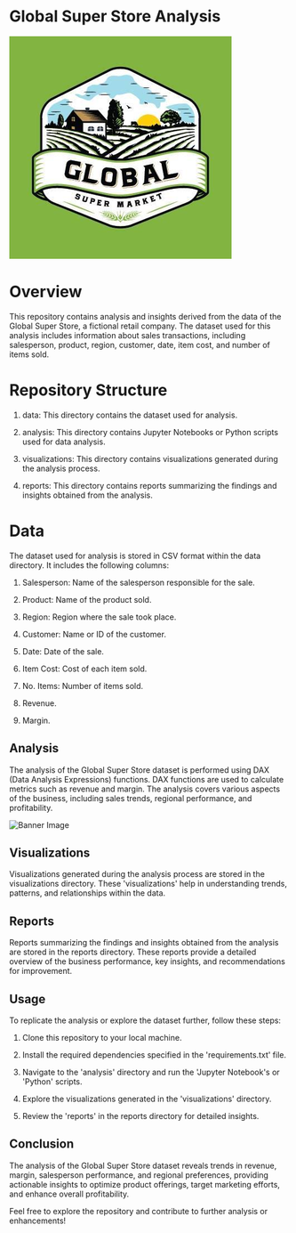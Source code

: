 # Global Super Store Analysis

![Banner Image](https://github.com/BigeyEeE/Global-Super-Store-Analysis/blob/main/GLOBAL.jpg?raw=true)


# Overview

This repository contains analysis and insights derived from the data of the Global Super Store, a fictional retail company. The dataset used for this analysis includes information about sales transactions, including salesperson, product, region, customer, date, item cost, and number of items sold.

# Repository Structure

1. data: This directory contains the dataset used for analysis.

2. analysis: This directory contains Jupyter Notebooks or Python scripts used for data analysis.

3. visualizations: This directory contains visualizations generated during the analysis process.

4. reports: This directory contains reports summarizing the findings and insights obtained from the analysis.

# Data
The dataset used for analysis is stored in CSV format within the data directory. It includes the following columns:

1. Salesperson: Name of the salesperson responsible for the sale.
 
2. Product: Name of the product sold.
   
3. Region: Region where the sale took place.
   
4. Customer: Name or ID of the customer.
 
5. Date: Date of the sale.
 
6. Item Cost: Cost of each item sold.
  
7. No. Items: Number of items sold.
 
8. Revenue.
 
9. Margin.

## Analysis

The analysis of the Global Super Store dataset is performed using DAX (Data Analysis Expressions) functions. DAX functions are used to calculate metrics such as revenue and margin. The analysis covers various aspects of the business, including sales trends, regional performance, and profitability.


![Banner Image]()

## Visualizations

Visualizations generated during the analysis process are stored in the visualizations directory. These 'visualizations' help in understanding trends, patterns, and relationships within the data.

## Reports

Reports summarizing the findings and insights obtained from the analysis are stored in the reports directory. These reports provide a detailed overview of the business performance, key insights, and recommendations for improvement.

## Usage

To replicate the analysis or explore the dataset further, follow these steps:

1. Clone this repository to your local machine.

2. Install the required dependencies specified in the 'requirements.txt' file.

3. Navigate to the 'analysis' directory and run the 'Jupyter Notebook's or 'Python' scripts.

4. Explore the visualizations generated in the 'visualizations' directory.
 
5. Review the 'reports' in the reports directory for detailed insights.

## Conclusion

The analysis of the Global Super Store dataset reveals trends in revenue, margin, salesperson performance, and regional preferences, providing actionable insights to optimize product offerings, target marketing efforts, and enhance overall profitability.










Feel free to explore the repository and contribute to further analysis or enhancements!
